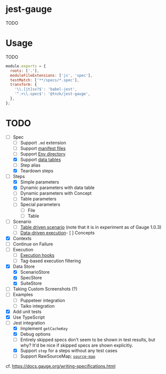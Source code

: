 # jest-gauge

TODO

# Usage

TODO

```json:jest.config.js
module.exports = {
  roots: ['.'],
  moduleFileExtensions: ['js', 'spec'],
  testMatch: ['**/specs/*.spec'],
  transform: {
    '\\.[jt]sx?$': 'babel-jest',
    '^.+\\.spec$': '@tnzk/jest-gauge',
  },
};
```

# TODO

- [ ] Spec
  - [ ] Support `.md` extension
  - [ ] Support [manifest files](https://docs.gauge.org/writing-specifications.html?os=macos&language=javascript&ide=vscode#manifest-file)
  - [ ] Support [Env directory](https://docs.gauge.org/writing-specifications.html?os=macos&language=javascript&ide=vscode#env-directory)
  - [x] Support [data tables](https://docs.gauge.org/writing-specifications.html?os=macos&language=javascript&ide=vscode#table-driven-scenario)
  - [ ] Step alias
  - [x] Teardown steps
- [ ] Steps
  - [x] Simple parameters
  - [x] Dynamic parameters with data table
  - [ ] Dynamic parameters with Concept
  - [ ] Table parameters
  - [ ] Special parameters
    - [ ] File
    - [ ] Table
- [ ] Scenario
  - [ ] [Table driven scenario](https://docs.gauge.org/writing-specifications.html?os=macos&language=javascript&ide=vscode#table-driven-scenario) (note that it is in experiment as of Gauge 1.0.3)
  - [ ] [Data-driven execution](https://docs.gauge.org/execution.html?os=macos&language=javascript&ide=vscode#data-driven-execution)- [ ] Concepts
- [x] Contexts
- [ ] Continue on Failure
- [ ] Execution
  - [ ] [Execution hooks](https://docs.gauge.org/writing-specifications.html?os=macos&language=javascript&ide=vscode#execution-hooks)
  - [ ] Tag-based execution filtering
- [x] Data Store
  - [x] ScenarioStore
  - [x] SpecStore
  - [x] SuiteStore
- [ ] Taking Custom Screenshots (?)
- [ ] Examples
  - [ ] Puppeteer integration
  - [ ] Taiko integration
- [x] Add unit tests
- [x] Use TypeScript
- [ ] Jest integration
  - [x] Implement `getCacheKey`
  - [x] Debug options
  - [ ] Entirely skipped specs don't seem to be shown in test results, but why? It'd be nice if skipped specs are shown explicitly.
  - [x] Support `step` for a steps without any test cases
  - [ ] Support RawSourceMap; [`source-map`](https://github.com/mozilla/source-map/blob/0.6.1/source-map.d.ts#L6-L12)

cf. https://docs.gauge.org/writing-specifications.html
